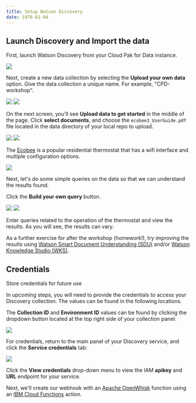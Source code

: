 ```yaml
---
title: Setup Watson Discovery
date: 1970-01-04
---
```


## Launch Discovery and Import the data


First, launch Watson Discovery from your Cloud Pak for Data instance.

![](assets/discovery-credentials.png)

Next, create a new data collection by selecting the **Upload your own data** option. Give the data collection a unique name. For example, "CPD-workshop". 

![](assets/discovery-manage-data.png)
![](assets/discovery-create-new-collection.png)

On the next screen, you'll see **Upload data to get started** in the middle of the page. Click **select documents**, and choose the `ecobee3_UserGuide.pdf` file located in the data directory of your local repo to upload.

![](assets/discovery-upload-data.png)
![](assets/discovery-processing-data.png)

The [Ecobee](https://www.ecobee.com/) is a popular residential thermostat that has a wifi interface and multiple configuration options.

![](assets/discovery-dashboard-initial.png)

Next, let's do some simple queries on the data so that we can understand the results found.

Click the **Build your own query** button.

![](assets/discovery-build-queries-empty.png)
![](assets/discovery-query-heat.png)

Enter queries related to the operation of the thermostat and view the results. As you will see, the results can vary. 

As a further exercise for after the workshop (homework!), try improving the results using [Watson Smart Document Understanding (SDU)](https://cloud.ibm.com/docs/services/discovery?topic=discovery-sdu) and/or [Watson Knowledge Studio (WKS)](https://cloud.ibm.com/catalog/services/knowledge-studio).

## Credentials
Store credentials for future use

In upcoming steps, you will need to provide the credentials to access your Discovery collection. The values can be found in the following locations.

The **Collection ID** and **Environment ID** values can be found by clicking the dropdown button located at the top right side of your collection panel:

![](assets/discovery-dashboard-ids.png)

For credentials, return to the main panel of your Discovery service, and click the **Service credentials** tab:

![](assets/discovery-service-credentials.png)

Click the **View credentials** drop-down menu to view the IAM **apikey** and **URL** endpoint for your service.

Next, we'll create our webhook with an [Apache OpenWhisk](https://openwhisk.apache.org/) function using an [IBM Cloud Functions](https://www.ibm.com/cloud/functions) action.
